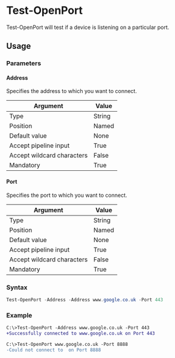 # Test-OpenPort
Test-OpenPort will test if a device is listening on a particular port.
## Usage
### Parameters
#### Address
Specifies the address to which you want to connect.

Argument | Value
--- | ---
Type | String
Position | Named
Default value | None
Accept pipeline input | True
Accept wildcard characters | False
Mandatory | True
#### Port
Specifies the port to which you want to connect.

Argument | Value
--- | ---
Type | String
Position | Named
Default value | None
Accept pipeline input | True
Accept wildcard characters | False
Mandatory | True
### Syntax
```powershell
Test-OpenPort -Address -Address www.google.co.uk -Port 443
```
### Example
 ```diff
C:\>Test-OpenPort -Address www.google.co.uk -Port 443
+Successfully connected to www.google.co.uk on Port 443
```
```diff
C:\>Test-OpenPort www.google.co.uk -Port 8888
-Could not connect to  on Port 8888
```